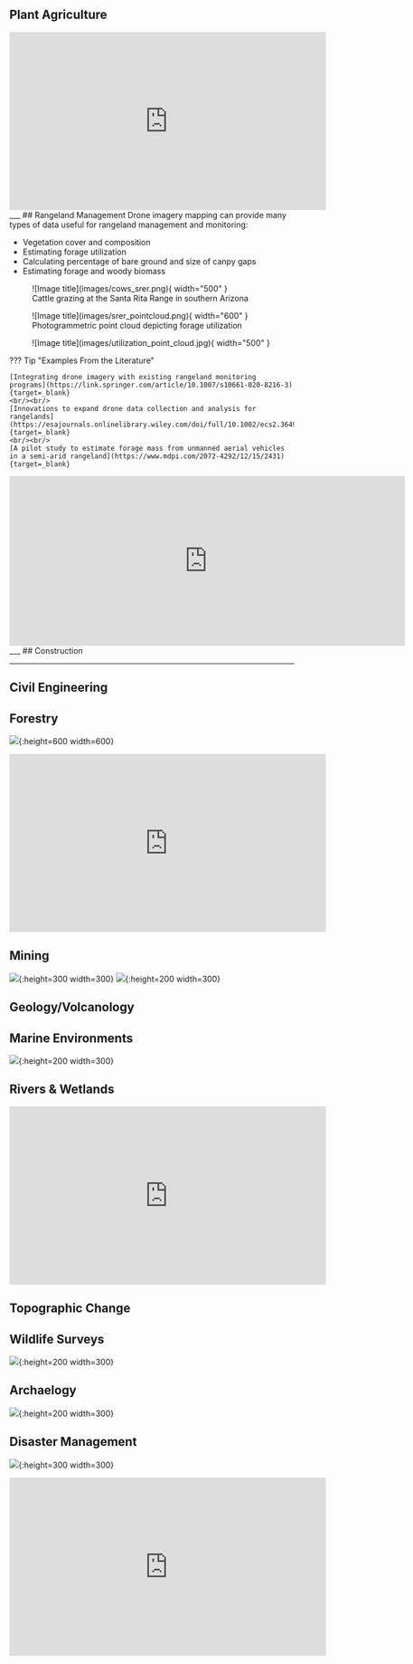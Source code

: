 ## Plant Agriculture


<iframe width="560" height="315" src="https://www.youtube.com/embed/KeOxsSbWJxo" title="YouTube video player" frameborder="0" allow="accelerometer; autoplay; clipboard-write; encrypted-media; gyroscope; picture-in-picture; web-share" allowfullscreen></iframe>
___
## Rangeland Management
Drone imagery mapping can provide many types of data useful for rangeland management and monitoring:

* Vegetation cover and composition 
* Estimating forage utilization 
* Calculating percentage of bare ground and size of canpy gaps 
* Estimating forage and woody biomass 

<figure markdown>
  ![Image title](images/cows_srer.png){ width="500" }
  <figcaption>Cattle grazing at the Santa Rita Range in southern Arizona</figcaption>
</figure>

<figure markdown>
  ![Image title](images/srer_pointcloud.png){ width="600" }
  <figcaption>Photogrammetric point cloud depicting forage utilization</figcaption>
</figure>

<figure markdown>
  ![Image title](images/utilization_point_cloud.jpg){ width="500" }
  <figcaption></figcaption>
</figure>


??? Tip "Examples From the Literature"

    [Integrating drone imagery with existing rangeland monitoring programs](https://link.springer.com/article/10.1007/s10661-020-8216-3){target=_blank}
    <br/><br/>
    [Innovations to expand drone data collection and analysis for rangelands](https://esajournals.onlinelibrary.wiley.com/doi/full/10.1002/ecs2.3649){target=_blank}
    <br/><br/>
    [A pilot study to estimate forage mass from unmanned aerial vehicles in a semi-arid rangeland](https://www.mdpi.com/2072-4292/12/15/2431){target=_blank}

<iframe width="700" height="300" src="https://www.youtube.com/embed/UDt6p9xyosI" title="Monitoring Rangelands with Drones for Sustainable Land Management" frameborder="0" allow="accelerometer; autoplay; clipboard-write; encrypted-media; gyroscope; picture-in-picture; web-share" allowfullscreen></iframe>
___
## Construction

___
## Civil Engineering
## Forestry
![](images/forest_images.png){:height=600 width=600}

<iframe width="560" height="315" src="https://www.youtube.com/embed/qvwargqqP6E" title="YouTube video player" frameborder="0" allow="accelerometer; autoplay; clipboard-write; encrypted-media; gyroscope; picture-in-picture; web-share" allowfullscreen></iframe>

## Mining
![](images/mining1.png){:height=300 width=300}
![](images/mining2.png){:height=200 width=300}


## Geology/Volcanology
## Marine Environments
![](images/coral_reef.png){:height=200 width=300}

## Rivers & Wetlands

<iframe width="560" height="315" src="https://www.youtube.com/embed/JAY1NuT6sZM" title="YouTube video player" frameborder="0" allow="accelerometer; autoplay; clipboard-write; encrypted-media; gyroscope; picture-in-picture; web-share" allowfullscreen></iframe>

## Topographic Change
## Wildlife Surveys
![](images/monkey_survey.png){:height=200 width=300}

## Archaelogy
![](images/archaelogy.png){:height=200 width=300}

## Disaster Management
![](images/disaster.png){:height=300 width=300}


<iframe width="560" height="315" src="https://www.youtube.com/embed/1VUXgwoNQRs" title="YouTube video player" frameborder="0" allow="accelerometer; autoplay; clipboard-write; encrypted-media; gyroscope; picture-in-picture; web-share" allowfullscreen></iframe>

